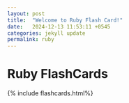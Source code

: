 ```yaml
---
layout: post
title:  "Welcome to Ruby Flash Card!"
date:   2024-12-13 11:53:11 +0545
categories: jekyll update
permalink: ruby
---
```


<h1>Ruby FlashCards</h1>
{% include flashcards.html%}

